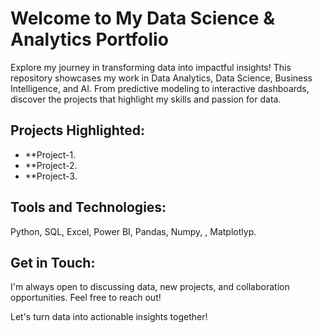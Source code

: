 # Welcome to My Data Science & Analytics Portfolio
Explore my journey in transforming data into impactful insights! This repository showcases my work in Data Analytics, Data Science, Business Intelligence, and AI. From predictive modeling to interactive dashboards, discover the projects that highlight my skills and passion for data.

## Projects Highlighted:
- **Project-1.
- **Project-2.
- **Project-3.

## Tools and Technologies:
Python, SQL, Excel, Power BI, Pandas, Numpy, , Matplotlyp.

## Get in Touch:
I'm always open to discussing data, new projects, and collaboration opportunities. Feel free to reach out!

Let's turn data into actionable insights together!

